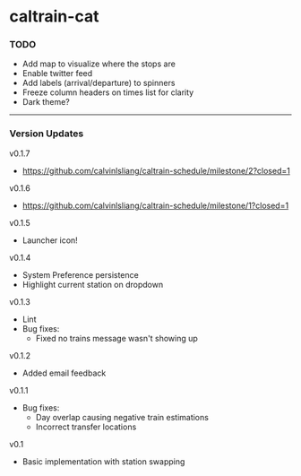 # caltrain-cat

### TODO
- Add map to visualize where the stops are
- Enable twitter feed
- Add labels (arrival/departure) to spinners
- Freeze column headers on times list for clarity
- Dark theme?

----------
### Version Updates

v0.1.7
- https://github.com/calvinlsliang/caltrain-schedule/milestone/2?closed=1

v0.1.6
- https://github.com/calvinlsliang/caltrain-schedule/milestone/1?closed=1

v0.1.5
- Launcher icon!

v0.1.4
- System Preference persistence
- Highlight current station on dropdown

v0.1.3
- Lint
- Bug fixes:
  - Fixed no trains message wasn't showing up

v0.1.2
- Added email feedback

v0.1.1
- Bug fixes:
  - Day overlap causing negative train estimations
  - Incorrect transfer locations

v0.1
- Basic implementation with station swapping
